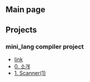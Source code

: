## Main page

## Projects
### mini_lang compiler project
 - [link](https://github.com/minolee/mini_lang)
 - [0. 소개](docs/mini_lang/Description.md)
 - [1. Scanner(1)](docs/mini_lang/Scanner.md)